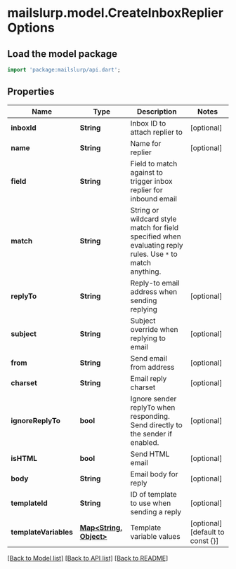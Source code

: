 # mailslurp.model.CreateInboxReplierOptions

## Load the model package
```dart
import 'package:mailslurp/api.dart';
```

## Properties
Name | Type | Description | Notes
------------ | ------------- | ------------- | -------------
**inboxId** | **String** | Inbox ID to attach replier to | [optional] 
**name** | **String** | Name for replier | [optional] 
**field** | **String** | Field to match against to trigger inbox replier for inbound email | 
**match** | **String** | String or wildcard style match for field specified when evaluating reply rules. Use `*` to match anything. | 
**replyTo** | **String** | Reply-to email address when sending replying | [optional] 
**subject** | **String** | Subject override when replying to email | [optional] 
**from** | **String** | Send email from address | [optional] 
**charset** | **String** | Email reply charset | [optional] 
**ignoreReplyTo** | **bool** | Ignore sender replyTo when responding. Send directly to the sender if enabled. | [optional] 
**isHTML** | **bool** | Send HTML email | [optional] 
**body** | **String** | Email body for reply | [optional] 
**templateId** | **String** | ID of template to use when sending a reply | [optional] 
**templateVariables** | [**Map<String, Object>**](Object) | Template variable values | [optional] [default to const {}]

[[Back to Model list]](../README#documentation-for-models) [[Back to API list]](../README#documentation-for-api-endpoints) [[Back to README]](../README)


